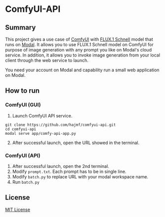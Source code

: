 ComfyUI-API
====

## Summary

This project gives a use case of [ComfyUI](https://github.com/comfyanonymous/ComfyUI) with [FLUX.1 Schnell](https://github.com/black-forest-labs/flux?tab=readme-ov-file#models) model that runs on [Modal](https://modal.com/).
It allows you to use FLUX.1 Schnell model on ComfyUI for purpose of image generation with any prompt you like on Modal's cloud service.
In addition, it allows you to invoke image generation from your local client through the web service to launch.

You need your account on Modal and capability run a small web application on Modal.

## How to run

### ComfyUI (GUI)

1. Launch ComfyUI API service.
```
git clone https://github.com/hajmf/comfyui-api.git
cd comfyui-api
modal serve app/comfy-api-app.py
```
2. After successful launch, open the URL showed in the terminal.

### ComfyUI (API) 

1. After successful launch, open the 2nd terminal.
2. Modify `prompt.txt`. Each prompt has to be in single line.
3. Modify `batch.py` to replace URL with your modal workspace name.
4. Run `batch.py`

## License

[MIT License](LICENSE)